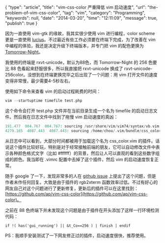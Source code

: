 {
    "type": "article",
    "title": "vim-css-color 严重降低 vim 启动速度",
    "url": "the-problem-of-vim-css-color",
    "tag": "vim",
    "category": "Programming",
    "keywords": null,
    "date": "2014-03-20",
    "time": "12:11:09",
    "message": true,
    "publish": true
}

因为一直使用 vim-gtk 的缘故，我其实很少使用 vim 进行编程，color scheme 更是一直使用 [lucius](http://www.vim.org/scripts/script.php?script_id=2536)。不过最近有些工作必须要在终端下完成，为了改善在 vim 中编程的体验，我还是决定升级下终端版本，并专门把 vim 的配色更换为 [Tomorrow-Night](https://github.com/chriskempson/tomorrow-theme)。

我使用的终端是 rxvt-unicode，默认为88色，而 Tomorrow-Night 的 256 色要比 88 色看起来舒服很多，所以我直接把 rxvt-unicode 换成了 rxvt-unicode-256color。没想到在终端更换完毕之后出现了一个问题：用 vim 打开文件的速度变得非常慢，最少需要4-5秒左右。

<!--more-->

使用如下命令来查看 vim 的启动过程耗费的时间：

```php
vim --startuptime timefile test.php
```

这个命令会打开 test.php 文件并在当前目录生成一个名为 timefile 的启动日志文件。然后我在日志文件中找到了拖慢 vim 启动速度的真凶：

```php
191.477  004.767  004.767: sourcing /usr/share/vim/vim74/syntax/vb.vim
4279.165  4087.443  4087.443: sourcing /home/chou/.vim/bundle/css_color.vim/syntax/css.vim
```

从日志中可以看到，大部分时间都被用于加载这个名为 css_color.vim 的插件。话说这个插件比较好玩，特别是对于经常接触前端的朋友，它可以自动修改文件中表示各种颜色格式文字（比如 #ffffff）的背景，然后让人可以直观的看到这些数字组成的颜色。我当即在 .vimrc 配置中去掉了这个插件，然后 vim 的启动速度恢复正常。

随手 google 了一下，发现非常多的人在 [github issue](https://github.com/skammer/vim-css-color/issues/3) 上提出了这个问题，但是作者未作任何回复。大致是由于插件的 rgb2xterm 函数效率过低。不过有好心的网友自己对这个问题进行了更新修复，更新后的插件可以在这里找到：[https://github.com/ap/vim-css-color](https://github.com/ap/vim-css-color)。

之前在 88 色终端下并未发现这个问题是由于插件在开头添加了这样一行环境检测代码：

```vimL
if !( has('gui_running') || &t_Co==256 ) | finish | endif
```

PS：我顺手安装测试了一下网友修正过的插件，启动速度很快，推荐使用。
